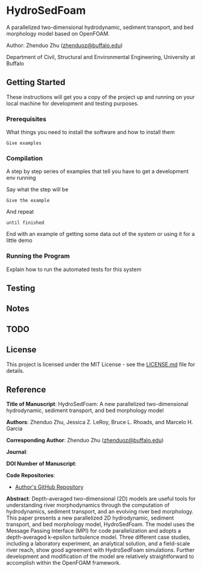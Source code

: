 # HydroSedFoam
A parallelized two-dimensional hydrodynamic, sediment transport, and bed morphology model based on OpenFOAM.

Author: Zhenduo Zhu (zhenduoz@buffalo.edu)

Department of Civil, Structural and Environmental Engineering, University at Buffalo




## Getting Started

These instructions will get you a copy of the project up and running on your local machine for development and testing purposes.

### Prerequisites

What things you need to install the software and how to install them

```
Give examples
```

### Compilation

A step by step series of examples that tell you have to get a development env running

Say what the step will be

```
Give the example
```

And repeat

```
until finished
```

End with an example of getting some data out of the system or using it for a little demo

### Running the Program

Explain how to run the automated tests for this system




## Testing



## Notes




## TODO


## License

This project is licensed under the MIT License - see the [LICENSE.md](LICENSE.md) file for details.


## Reference

**Title of Manuscript**:
HydroSedFoam: A new parallelized two-dimensional hydrodynamic, sediment transport, and bed morphology model

**Authors**: Zhenduo Zhu, Jessica Z. LeRoy, Bruce L. Rhoads, and Marcelo H. Garcia

**Corresponding Author**: Zhenduo Zhu (zhenduoz@buffalo.edu)

**Journal**:

**DOI Number of Manuscript**: 

**Code Repositories**:
 * [Author's GitHub Repository](https://github.com/ZhenduoZhu/HydroSedFoam)

**Abstract**: Depth-averaged two-dimensional (2D) models are useful tools for understanding river morphodynamics through the computation of hydrodynamics, sediment transport, and an evolving river bed morphology. This paper presents a new parallelized 2D hydrodynamic, sediment transport, and bed morphology model, HydroSedFoam. The model uses the Message Passing Interface (MPI) for code parallelization and adopts a depth-averaged k-epsilon turbulence model. Three different case studies, including a laboratory experiment, an analytical solution, and a field-scale river reach, show good agreement with HydroSedFoam simulations. Further development and modification of the model are relatively straightforward to accomplish within the OpenFOAM framework.
